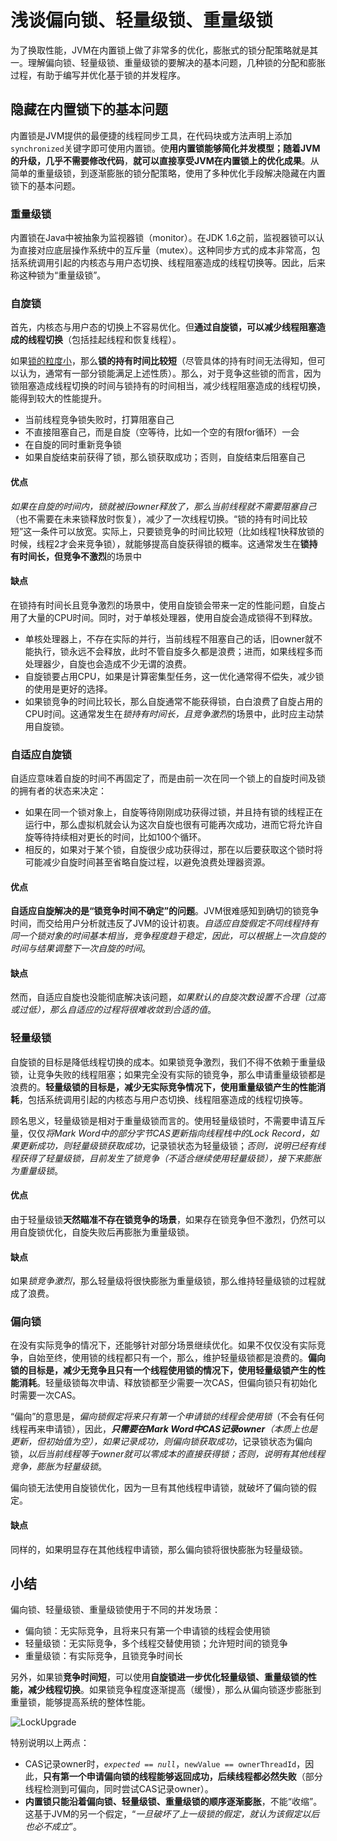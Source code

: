 # 浅谈偏向锁、轻量级锁、重量级锁

为了换取性能，JVM在内置锁上做了非常多的优化，膨胀式的锁分配策略就是其一。理解偏向锁、轻量级锁、重量级锁的要解决的基本问题，几种锁的分配和膨胀过程，有助于编写并优化基于锁的并发程序。

## 隐藏在内置锁下的基本问题

内置锁是JVM提供的最便捷的线程同步工具，在代码块或方法声明上添加`synchronized`关键字即可使用内置锁。使**用内置锁能够简化并发模型；随着JVM的升级，几乎不需要修改代码**，**就可以直接享受JVM在内置锁上的优化成果**。从简单的重量级锁，到逐渐膨胀的锁分配策略，使用了多种优化手段解决隐藏在内置锁下的基本问题。

### 重量级锁

内置锁在Java中被抽象为监视器锁（monitor）。在JDK 1.6之前，监视器锁可以认为直接对应底层操作系统中的互斥量（mutex）。这种同步方式的成本非常高，包括系统调用引起的内核态与用户态切换、线程阻塞造成的线程切换等。因此，后来称这种锁为“重量级锁”。

### 自旋锁

首先，内核态与用户态的切换上不容易优化。但**通过自旋锁，可以减少线程阻塞造成的线程切换**（包括挂起线程和恢复线程）。

如果<u>锁的粒度小</u>，那么**锁的持有时间比较短**（尽管具体的持有时间无法得知，但可以认为，通常有一部分锁能满足上述性质）。那么，对于竞争这些锁的而言，因为锁阻塞造成线程切换的时间与锁持有的时间相当，减少线程阻塞造成的线程切换，能得到较大的性能提升。

- 当前线程竞争锁失败时，打算阻塞自己
- 不直接阻塞自己，而是自旋（空等待，比如一个空的有限for循环）一会
- 在自旋的同时重新竞争锁
- 如果自旋结束前获得了锁，那么锁获取成功；否则，自旋结束后阻塞自己

#### 优点

*如果在自旋的时间内，锁就被旧owner释放了，那么当前线程就不需要阻塞自己*（也不需要在未来锁释放时恢复），减少了一次线程切换。“锁的持有时间比较短”这一条件可以放宽。实际上，只要锁竞争的时间比较短（比如线程1快释放锁的时候，线程2才会来竞争锁），就能够提高自旋获得锁的概率。这通常发生在**锁持有时间长，但竞争不激烈**的场景中

#### 缺点

在锁持有时间长且竞争激烈的场景中，使用自旋锁会带来一定的性能问题，自旋占用了大量的CPU时间。同时，对于单核处理器，使用自旋会造成锁得不到释放。

- 单核处理器上，不存在实际的并行，当前线程不阻塞自己的话，旧owner就不能执行，锁永远不会释放，此时不管自旋多久都是浪费；进而，如果线程多而处理器少，自旋也会造成不少无谓的浪费。
- 自旋锁要占用CPU，如果是计算密集型任务，这一优化通常得不偿失，减少锁的使用是更好的选择。
- 如果锁竞争的时间比较长，那么自旋通常不能获得锁，白白浪费了自旋占用的CPU时间。这通常发生在*锁持有时间长，且竞争激烈*的场景中，此时应主动禁用自旋锁。

### 自适应自旋锁

自适应意味着自旋的时间不再固定了，而是由前一次在同一个锁上的自旋时间及锁的拥有者的状态来决定：

- 如果在同一个锁对象上，自旋等待刚刚成功获得过锁，并且持有锁的线程正在运行中，那么虚拟机就会认为这次自旋也很有可能再次成功，进而它将允许自旋等待持续相对更长的时间，比如100个循环。
- 相反的，如果对于某个锁，自旋很少成功获得过，那在以后要获取这个锁时将可能减少自旋时间甚至省略自旋过程，以避免浪费处理器资源。

#### 优点

**自适应自旋解决的是“锁竞争时间不确定”的问题**。JVM很难感知到确切的锁竞争时间，而交给用户分析就违反了JVM的设计初衷。*自适应自旋假定不同线程持有同一个锁对象的时间基本相当，竞争程度趋于稳定，因此，可以根据上一次自旋的时间与结果调整下一次自旋的时间*。

#### 缺点

然而，自适应自旋也没能彻底解决该问题，*如果默认的自旋次数设置不合理（过高或过低），那么自适应的过程将很难收敛到合适的值*。

### 轻量级锁

自旋锁的目标是降低线程切换的成本。如果锁竞争激烈，我们不得不依赖于重量级锁，让竞争失败的线程阻塞；如果完全没有实际的锁竞争，那么申请重量级锁都是浪费的。**轻量级锁的目标是，减少无实际竞争情况下，使用重量级锁产生的性能消耗**，包括系统调用引起的内核态与用户态切换、线程阻塞造成的线程切换等。

顾名思义，轻量级锁是相对于重量级锁而言的。使用轻量级锁时，不需要申请互斥量，仅仅*将Mark Word中的部分字节CAS更新指向线程栈中的Lock Record，如果更新成功，则轻量级锁获取成功*，记录锁状态为轻量级锁；*否则，说明已经有线程获得了轻量级锁，目前发生了锁竞争（不适合继续使用轻量级锁），接下来膨胀为重量级锁*。

#### 优点

由于轻量级锁**天然瞄准不存在锁竞争的场景**，如果存在锁竞争但不激烈，仍然可以用自旋锁优化，自旋失败后再膨胀为重量级锁。

#### 缺点

如果*锁竞争激烈*，那么轻量级将很快膨胀为重量级锁，那么维持轻量级锁的过程就成了浪费。

### 偏向锁

在没有实际竞争的情况下，还能够针对部分场景继续优化。如果不仅仅没有实际竞争，自始至终，使用锁的线程都只有一个，那么，维护轻量级锁都是浪费的。**偏向锁的目标是，减少无竞争且只有一个线程使用锁的情况下，使用轻量级锁产生的性能消耗**。轻量级锁每次申请、释放锁都至少需要一次CAS，但偏向锁只有初始化时需要一次CAS。

“偏向”的意思是，*偏向锁假定将来只有第一个申请锁的线程会使用锁*（不会有任何线程再来申请锁），因此，***只需要在Mark Word中CAS记录owner**（本质上也是更新，但初始值为空），如果记录成功，则偏向锁获取成功*，记录锁状态为偏向锁，*以后当前线程等于owner就可以零成本的直接获得锁；否则，说明有其他线程竞争，膨胀为轻量级锁*。

偏向锁无法使用自旋锁优化，因为一旦有其他线程申请锁，就破坏了偏向锁的假定。

#### 缺点

同样的，如果明显存在其他线程申请锁，那么偏向锁将很快膨胀为轻量级锁。

## 小结

偏向锁、轻量级锁、重量级锁使用于不同的并发场景：

- 偏向锁：无实际竞争，且将来只有第一个申请锁的线程会使用锁
- 轻量级锁：无实际竞争，多个线程交替使用锁；允许短时间的锁竞争
- 重量级锁：有实际竞争，且锁竞争时间长

另外，如果锁**竞争时间短**，可以使用**自旋锁进一步优化轻量级锁、重量级锁的性能，减少线程切换**。如果锁竞争程度逐渐提高（缓慢），那么从偏向锁逐步膨胀到重量锁，能够提高系统的整体性能。

![LockUpgrade](https://upload-images.jianshu.io/upload_images/4491294-e3bcefb2bacea224.png?imageMogr2/auto-orient/strip|imageView2/2/w/1200/format/webp)

特别说明以上两点：

- CAS记录owner时，*`expected == null`*，`newValue == ownerThreadId`，因此，**只有第一个申请偏向锁的线程能够返回成功，后续线程都必然失败**（部分线程检测到可偏向，同时尝试CAS记录owner）。
- **内置锁只能沿着偏向锁、轻量级锁、重量级锁的顺序逐渐膨胀**，不能“收缩”。这基于JVM的另一个假定，“*一旦破坏了上一级锁的假定，就认为该假定以后也必不成立*”。
